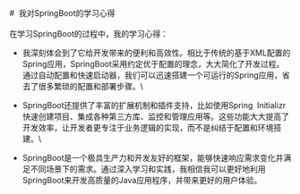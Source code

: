 \#  我对SpringBoot的学习心得\
\
在学习SpringBoot的过程中，我的学习心得：

*   我深刻体会到了它给开发带来的便利和高效性。相比于传统的基于XML配置的Spring应用，SpringBoot采用约定优于配置的理念，大大简化了开发过程。通过自动配置和快速启动器，我们可以迅速搭建一个可运行的Spring应用，省去了很多繁琐的配置和部署步骤。\


*   SpringBoot还提供了丰富的扩展机制和插件支持，比如使用Spring  Initializr快速创建项目、集成各种第三方库、监控和管理应用等。这些功能大大提高了开发效率，让开发者更专注于业务逻辑的实现，而不是纠结于配置和环境搭建。\


*   SpringBoot是一个极具生产力和开发友好的框架，能够快速响应需求变化并满足不同场景下的需求。通过深入学习和实践，我相信我可以更好地利用SpringBoot来开发高质量的Java应用程序，并带来更好的用户体验。

